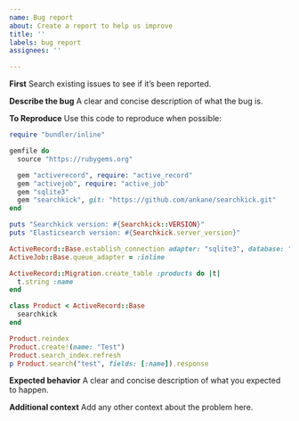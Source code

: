 ```yaml
---
name: Bug report
about: Create a report to help us improve
title: ''
labels: bug report
assignees: ''

---
```


**First**
Search existing issues to see if it’s been reported.

**Describe the bug**
A clear and concise description of what the bug is.

**To Reproduce**
Use this code to reproduce when possible:

```ruby
require "bundler/inline"

gemfile do
  source "https://rubygems.org"

  gem "activerecord", require: "active_record"
  gem "activejob", require: "active_job"
  gem "sqlite3"
  gem "searchkick", git: "https://github.com/ankane/searchkick.git"
end

puts "Searchkick version: #{Searchkick::VERSION}"
puts "Elasticsearch version: #{Searchkick.server_version}"

ActiveRecord::Base.establish_connection adapter: "sqlite3", database: ":memory:"
ActiveJob::Base.queue_adapter = :inline

ActiveRecord::Migration.create_table :products do |t|
  t.string :name
end

class Product < ActiveRecord::Base
  searchkick
end

Product.reindex
Product.create!(name: "Test")
Product.search_index.refresh
p Product.search("test", fields: [:name]).response
```

**Expected behavior**
A clear and concise description of what you expected to happen.

**Additional context**
Add any other context about the problem here.
